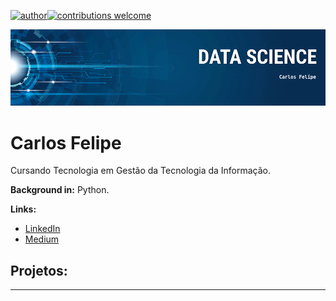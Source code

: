 [![author](https://img.shields.io/badge/author-carlosFelipe-red.svg)](https://www.linkedin.com/in/carlos-felipe-carvalho-819215197/)[![contributions welcome](https://img.shields.io/badge/contributions-welcome-brightgreen.svg?style=flat)](https://github.com/carlosfab/data_science/issues)


<p align="center">
  <img src="banner1.png" >
</p>

# Carlos Felipe


Cursando Tecnologia em Gestão da Tecnologia da Informação.


**Background in:** Python.

**Links:**
* [LinkedIn](https://www.linkedin.com/in/carlosfelipe)
* [Medium](https://www.medium.com)


## Projetos:



---
